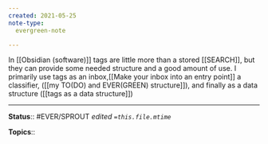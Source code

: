 ```yaml
---
created: 2021-05-25
note-type: 
  evergreen-note

---
```


In [[Obsidian (software)]] tags are little more than a stored [[SEARCH]], but they can provide some needed structure and a good amount of use. I primarily use tags as an inbox,[[Make your inbox into an entry point]] a classifier, ([[my TO(DO) and EVER(GREEN) structure]]), and finally as a data structure ([[tags as a data structure]])

---

**Status**:: #EVER/SPROUT 
*edited `=this.file.mtime`*

**Topics**:: 


